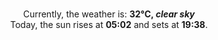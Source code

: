 <p  align="center"><br/>Currently, the weather is: <b> 32°C, <i>clear sky</i></b></br>Today, the sun rises at <b>05:02</b> and sets at <b>19:38</b>.</p>